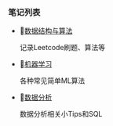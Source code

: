 ### 笔记列表

- :blue_book:[数据结构与算法](https://github.com/ScoTonyField/DataStructure&Algorithms)

  记录Leetcode刷题、算法等

- :orange_book:[机器学习](<https://github.com/ScoTonyField/Algorithm/Machine Learning>)

  各种常见简单ML算法

- :green_book:[​数据分析](https://github.com/ScoTonyField/DataAnalysis)

  数据分析相关小Tips和SQL

